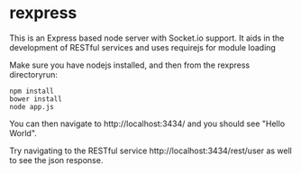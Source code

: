 rexpress
========

This is an Express based node server with Socket.io support.  It aids in the development of RESTful services and uses requirejs for module loading

Make sure you have nodejs installed, and then from the rexpress directoryrun:

```
npm install
bower install
node app.js
```

You can then navigate to http://localhost:3434/ and you should see "Hello World".

Try navigating to the RESTful service http://localhost:3434/rest/user as well to see the json response.
